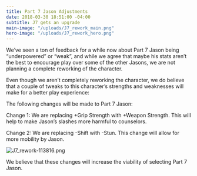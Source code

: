 ```yaml
---
title: Part 7 Jason Adjustments
date: 2018-03-30 18:51:00 -04:00
subtitle: J7 gets an upgrade
main-image: "/uploads/J7_rework_main.png"
hero-image: "/uploads/J7_rework_hero.png"
---
```


We’ve seen a ton of feedback for a while now about Part 7 Jason being “underpowered” or “weak”, and while we agree that maybe his stats aren’t the best to encourage play over some of the other Jasons, we are not planning a complete reworking of the character. 

Even though we aren’t completely reworking the character, we do believe that a couple of tweaks to this character’s strengths and weaknesses will make for a better play experience:

The following changes will be made to Part 7 Jason:

Change 1: We are replacing +Grip Strength with +Weapon Strength. This will help to make Jason’s slashes more harmful to counselors.

Change 2: We are replacing -Shift with -Stun. This change will allow for more mobility by Jason.

![J7_rework-113816.png](/uploads/J7_rework-113816.png)

We believe that these changes will increase the viability of selecting Part 7 Jason.